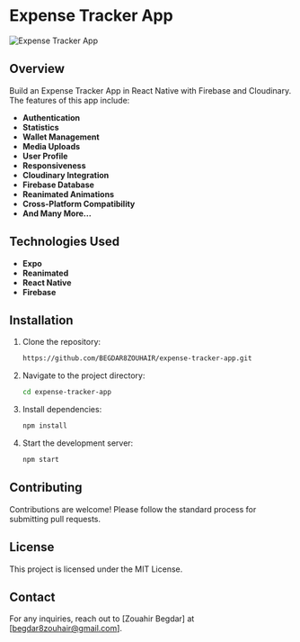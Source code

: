 # Expense Tracker App

![Expense Tracker App](https://github.com/user-attachments/assets/63361360-a6fb-4e5d-9d93-f807d83281ec)

## Overview

Build an Expense Tracker App in React Native with Firebase and Cloudinary. The features of this app include:

- **Authentication**
- **Statistics**
- **Wallet Management**
- **Media Uploads**
- **User Profile**
- **Responsiveness**
- **Cloudinary Integration**
- **Firebase Database**
- **Reanimated Animations**
- **Cross-Platform Compatibility**
- **And Many More...**

## Technologies Used

- **Expo**
- **Reanimated**
- **React Native**
- **Firebase**

## Installation

1. Clone the repository:
   ```sh
   https://github.com/BEGDAR8ZOUHAIR/expense-tracker-app.git
   ```
2. Navigate to the project directory:
   ```sh
   cd expense-tracker-app
   ```
3. Install dependencies:
   ```sh
   npm install
   ```
4. Start the development server:
   ```sh
   npm start
   ```

## Contributing

Contributions are welcome! Please follow the standard process for submitting pull requests.

## License

This project is licensed under the MIT License.

## Contact

For any inquiries, reach out to [Zouahir Begdar] at [begdar8zouhair@gmail.com].

